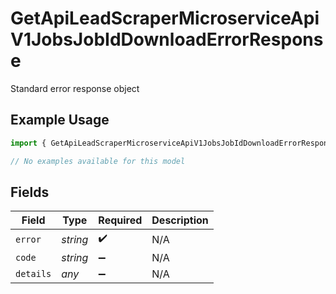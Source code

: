 # GetApiLeadScraperMicroserviceApiV1JobsJobIdDownloadErrorResponse

Standard error response object

## Example Usage

```typescript
import { GetApiLeadScraperMicroserviceApiV1JobsJobIdDownloadErrorResponse } from "oppulence-backend-sdk/models/errors";

// No examples available for this model
```

## Fields

| Field              | Type               | Required           | Description        |
| ------------------ | ------------------ | ------------------ | ------------------ |
| `error`            | *string*           | :heavy_check_mark: | N/A                |
| `code`             | *string*           | :heavy_minus_sign: | N/A                |
| `details`          | *any*              | :heavy_minus_sign: | N/A                |